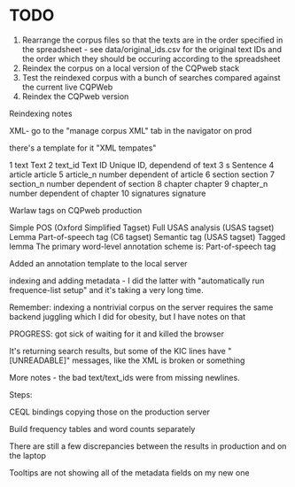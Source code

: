 # TODO

1. Rearrange the corpus files so that the texts are in the order specified in the spreadsheet - see data/original_ids.csv for the original text IDs and the order which they should be occuring according to the spreadsheet
2. Reindex the corpus on a local version of the CQPweb stack
3. Test the reindexed corpus with a bunch of searches compared against the current live CQPWeb
4. Reindex the CQPweb version

Reindexing notes

XML- go to the "manage corpus XML" tab in the navigator on prod

there's a template for it "XML tempates"

1  text        Text
2  text_id     Text ID   Unique ID, dependend of text
3  s           Sentence
4  article     article
5  article_n   number    dependent of article
6  section     section
7  section_n   number    dependent of section
8  chapter     chapter
9  chapter_n   number    dependent of chapter
10 signatures  signature


Warlaw tags on CQPweb production

Simple POS (Oxford Simplified Tagset)
Full USAS analysis (USAS tagset)
Lemma
Part-of-speech tag (C6 tagset)
Semantic tag (USAS tagset)
Tagged lemma
The primary word-level annotation scheme is: 	Part-of-speech tag 

Added an annotation template to the local server

indexing and adding metadata - I did the latter with "automatically run
frequence-list setup" and it's taking a very long time.

Remember: indexing a nontrivial corpus on the server requires the same
backend juggling which I did for obesity, but I have notes on that

PROGRESS: got sick of waiting for it and killed the browser

It's returning search results, but some of the KIC lines have "[UNREADABLE]"
messages, like the XML is broken or something

More notes - the bad text/text_ids were from missing newlines.

Steps:

CEQL bindings copying those on the production server

Build frequency tables and word counts separately

There are still a few discrepancies between the results in production and
on the laptop

Tooltips are not showing all of the metadata fields on my new one
